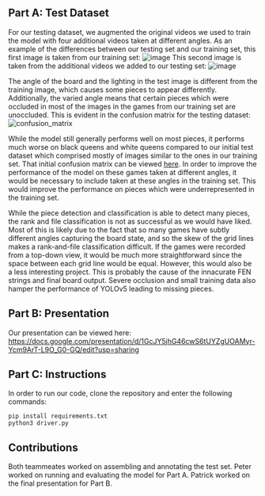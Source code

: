 ## Part A: Test Dataset

For our testing dataset, we augmented the original videos we used to train the model with four additional videos taken at different angles.
As an example of the differences between our testing set and our training set, this first image is taken from our training set:
![image](https://user-images.githubusercontent.com/26099766/145692465-4ba91862-425e-492a-b565-62d304968aed.png)
This second image is taken from the additional videos we added to our testing set:
![image](https://user-images.githubusercontent.com/26099766/145692503-ceb2e7f1-a0d7-429c-9b33-f88608ffa0b7.png)

The angle of the board and the lighting in the test image is different from the training image, which causes some pieces to appear differently. Additionally, the varied angle means that certain pieces which were occluded in most of the images in the games from our training set are unoccluded. This is evident in the confusion matrix for the testing dataset:
![confusion_matrix](https://user-images.githubusercontent.com/26099766/145692586-58a003b7-4fc6-437f-862c-b3f571725a40.png)

While the model still generally performs well on most pieces, it performs much worse on black queens and white queens compared to our initial test dataset which comprised mostly of images similar to the ones in our training set. That initial confusion matrix can be viewed [here](https://github.com/pdavis322/pdavis8-psoga-CV/blob/main/part3report.md). In order to improve the performance of the model on these games taken at different angles, it would be necessary to include taken at these angles in the training set. This would improve the performance on pieces which were underrepresented in the training set.

While the piece detection and classification is able to detect many pieces, the rank and file classification is not as successful as we would have liked. Most of this is likely due to the fact that so many games have subtly different angles capturing the board state, and so the skew of the grid lines makes a rank-and-file classification difficult. If the games were recorded from a top-down view, it would be much more straightforward since the space between each grid line would be equal. However, this would also be a less interesting project. This is probably the cause of the innacurate FEN strings and final board output. Severe occlusion and small training data also hamper the performance of YOLOv5 leading to missing pieces.

## Part B: Presentation

Our presentation can be viewed here: https://docs.google.com/presentation/d/1GcJY5jhG46cwS6tUYZgUOAMyr-Ycm9ArT-L9O_G0-GQ/edit?usp=sharing

## Part C: Instructions

In order to run our code, clone the repository and enter the following commands:

```
pip install requirements.txt
python3 driver.py
```

## Contributions

Both teammeates worked on assembling and annotating the test set. Peter worked on running and evaluating the model for Part A. Patrick worked on the final presentation for Part B.
